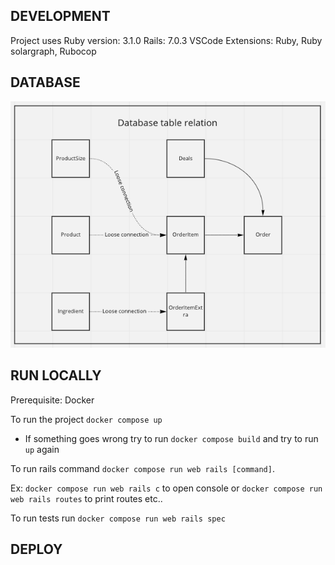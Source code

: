 ## DEVELOPMENT

Project uses
Ruby version: 3.1.0
Rails: 7.0.3
VSCode Extensions: Ruby, Ruby solargraph, Rubocop

## DATABASE

![Database diagram](images/table_relation.png)

## RUN LOCALLY

Prerequisite: Docker

To run the project `docker compose up`
- If something goes wrong try to run `docker compose build` and try to run `up` again

To run rails command `docker compose run web rails [command]`.

Ex: `docker compose run web rails c` to open console or `docker compose run web rails routes` to print routes etc..

To run tests run `docker compose run web rails spec`

## DEPLOY


